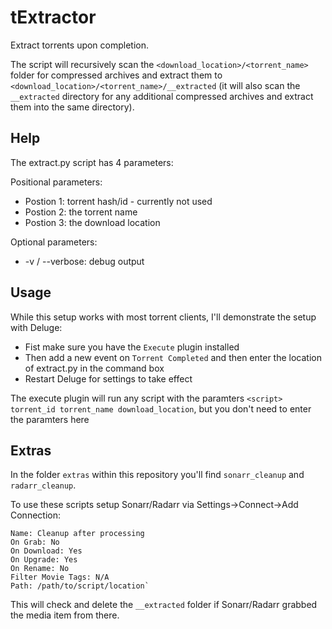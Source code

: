 # tExtractor
Extract torrents upon completion.

The script will recursively scan the `<download_location>/<torrent_name>` folder for compressed archives and extract them to `<download_location>/<torrent_name>/__extracted` (it will also scan the `__extracted` directory for any additional compressed archives and extract them into the same directory).

## Help

The extract.py script has 4 parameters:

Positional parameters:
- Postion 1: torrent hash/id - currently not used
- Postion 2: the torrent name
- Postion 3: the download location

Optional parameters:
- -v / --verbose: debug output


## Usage
While this setup works with most torrent clients, I'll demonstrate the setup with Deluge:

- Fist make sure you have the `Execute` plugin installed
- Then add a new event on `Torrent Completed` and then enter the location of extract.py in the command box
- Restart Deluge for settings to take effect

The execute plugin will run any script with the paramters `<script> torrent_id torrent_name download_location`, but you don't need to enter the paramters here

## Extras
In the folder `extras` within this repository you'll find `sonarr_cleanup` and `radarr_cleanup`. 

To use these scripts setup Sonarr/Radarr via Settings->Connect->Add Connection:
```
Name: Cleanup after processing
On Grab: No
On Download: Yes
On Upgrade: Yes
On Rename: No
Filter Movie Tags: N/A
Path: /path/to/script/location`
```
This will check and delete the `__extracted` folder if Sonarr/Radarr grabbed the media item from there.
